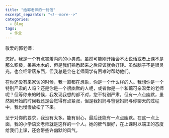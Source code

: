 ```yaml
---
title: "给郭老师的一封信"
excerpt_separator: "<!--more-->"
categories:
  - Blog
tags:
  - 作业
---
```


敬爱的郭老师：

您好。我是一个有点害羞内向的小男孩。<!--more-->虽然可能刚开始会不太说话或者上课不是那么积极，呆呆木木的，但是我们熟悉起来之后应该就会好转。虽然脑子不是很灵光，也会经常落东西，但我总是会在老师同学有困难时帮助他们。

在你还没有来家访的时候，我一直都在想象，你是一个什么样的人。我想你是一个特别严肃的人吗？还是你是一个很幽默的人呢，或者你是一个和蔼可亲温柔的老师呢？但等你来的时候，我发现我想的都不对，您不特别严肃，但有一点点幽默，虽然刚开始的时候我还是会觉得有点紧张，但是我妈妈与爸爸妈妈与你聊天的过程中，我也慢慢放松了下来。

至于对你的要求，我没有太多。能有耐心，最后还能有一点点幽默。在这一点上面，我的小学语文老师就是这样的一个人。她的脾气很好，在上课时以端正的态度给我们上课，还会带些许幽默的风气。